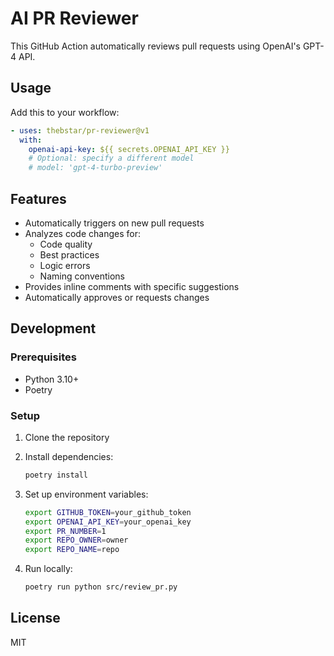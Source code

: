 # AI PR Reviewer

This GitHub Action automatically reviews pull requests using OpenAI's GPT-4 API.

## Usage

Add this to your workflow:

```yaml
- uses: thebstar/pr-reviewer@v1
  with:
    openai-api-key: ${{ secrets.OPENAI_API_KEY }}
    # Optional: specify a different model
    # model: 'gpt-4-turbo-preview'
```

## Features

- Automatically triggers on new pull requests
- Analyzes code changes for:
  - Code quality
  - Best practices
  - Logic errors
  - Naming conventions
- Provides inline comments with specific suggestions
- Automatically approves or requests changes

## Development

### Prerequisites

- Python 3.10+
- Poetry

### Setup

1. Clone the repository
2. Install dependencies:
   ```bash
   poetry install
   ```

3. Set up environment variables:
   ```bash
   export GITHUB_TOKEN=your_github_token
   export OPENAI_API_KEY=your_openai_key
   export PR_NUMBER=1
   export REPO_OWNER=owner
   export REPO_NAME=repo
   ```

4. Run locally:
   ```bash
   poetry run python src/review_pr.py
   ```

## License

MIT 
